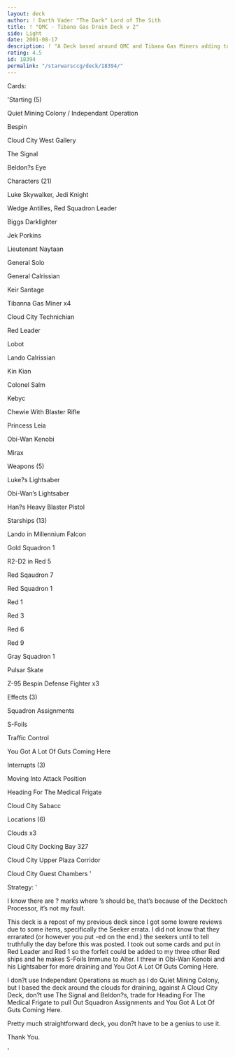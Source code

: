 ```yaml
---
layout: deck
author: ! Darth Vader "The Dark" Lord of The Sith
title: ! "QMC - Tibana Gas Drain Deck v 2"
side: Light
date: 2001-08-17
description: ! "A Deck based around QMC and Tibana Gas Miners adding to Force Drains in the Clouds."
rating: 4.5
id: 18394
permalink: "/starwarsccg/deck/18394/"
---
```

Cards: 

'Starting (5)

Quiet Mining Colony / Independant Operation

Bespin

Cloud City West Gallery

The Signal

Beldon?s Eye


Characters (21)

Luke Skywalker, Jedi Knight

Wedge Antilles, Red Squadron Leader

Biggs Darklighter

Jek Porkins

Lieutenant Naytaan

General Solo

General Calrissian

Keir Santage

Tibanna Gas Miner x4

Cloud City Technichian

Red Leader

Lobot

Lando Calrissian

Kin Kian

Colonel Salm

Kebyc

Chewie With Blaster Rifle

Princess Leia

Obi-Wan Kenobi

Mirax


Weapons (5)

Luke?s Lightsaber

Obi-Wan’s Lightsaber

Han?s Heavy Blaster Pistol


Starships (13)

Lando in Millennium Falcon

Gold Squadron 1

R2-D2 in Red 5

Red Sqaudron 7

Red Squadron 1

Red 1

Red 3

Red 6

Red 9

Gray Squadron 1

Pulsar Skate

Z-95 Bespin Defense Fighter x3


Effects (3)

Squadron Assignments

S-Foils

Traffic Control

You Got A Lot Of Guts Coming Here


Interrupts (3)

Moving Into Attack Position

Heading For The Medical Frigate

Cloud City Sabacc


Locations (6)

Clouds x3

Cloud City Docking Bay 327

Cloud City Upper Plaza Corridor

Cloud City Guest Chambers '

Strategy: '

I know there are ? marks where ’s should be, that’s because of the Decktech Processor, it’s not my fault.


This deck is a repost of my previous deck since I got some lowere reviews due to some items, specifically the Seeker errata. I did not know that they errarated (or however you put -ed on the end.) the seekers until to tell truthfully the day before this was posted. I took out some cards and put in Red Leader and Red 1 so the forfeit could be added to my three other Red ships and he makes S-Foils Immune to Alter. I threw in Obi-Wan Kenobi and his Lightsaber for more draining and You Got A Lot Of Guts Coming Here. 


I don?t use Independant Operations as much as I do Quiet Mining Colony, but I based the deck around the clouds for draining, against A Cloud City Deck, don?t use The Signal and Beldon?s, trade for Heading For The Medical Frigate to pull Out Squadron Assignments and You Got A Lot Of Guts Coming Here. 


Pretty much straightforward deck, you don?t have to be a genius to use it.


Thank You.

'
